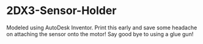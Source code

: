 # 2DX3-Sensor-Holder
Modeled using AutoDesk Inventor.
Print this early and save some headache on attaching the sensor onto the motor!
Say good bye to using a glue gun!